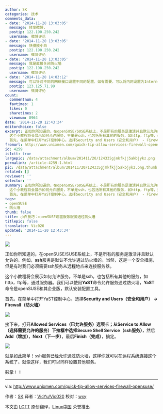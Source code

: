 ```yaml
---
author: SK
categories: 技术
comments_data:
- date: '2014-11-20 13:03:05'
  message: 转发微博.
  postip: 122.190.250.242
  username: 微博评论
- date: '2014-11-20 13:03:05'
  message: 快摸摸小白
  postip: 122.190.250.242
  username: 微博评论
- date: '2014-11-20 13:03:05'
  message: 我是直接关闭防火墙
  postip: 122.190.250.242
  username: 微博评论
- date: '2014-11-20 14:03:12'
  message: 可以针对不同的网络接口设置不同的配置，如有需要，可以将内网设置为Internel Zone。
  postip: 123.125.71.99
  username: 微博评论
count:
  commentnum: 4
  favtimes: 1
  likes: 0
  sharetimes: 2
  viewnum: 8964
date: '2014-11-20 12:43:34'
editorchoice: false
excerpt: 正如你所知道的，在openSUSE/SUSE系统上，不是所有的服务是激活并且默认允许的。例如，ssh服务是默认不允许通过防火墙的。当然，这是一个安全措施，但是有时我们必须需要ssh服务从远程地点来连接服务器。
  这个小教程将会展示如何允许服务，不单是ssh，也包括所有其他的服务，如http，ftp等，通过服务器。我们可以使用YaST命令允许服务通过防火墙，YaST命令是openSUSE和其企业版，默认安装配置工具。
  首先，在菜单中打开YaST控制中心。选择Security and Users（安全和用户） - Firewall（防火墙）  接下来，打开Allowed Services（已允许服
fromurl: http://www.unixmen.com/quick-tip-allow-services-firewall-opensuse/
id: 4259
islctt: true
largepic: /data/attachment/album/201411/20/124335gjmkfkjj5akbjykz.png
permalink: /article-4259-1.html
pic: /data/attachment/album/201411/20/124335gjmkfkjj5akbjykz.png.thumb.jpg
related: []
reviewer: ''
selector: ''
summary: 正如你所知道的，在openSUSE/SUSE系统上，不是所有的服务是激活并且默认允许的。例如，ssh服务是默认不允许通过防火墙的。当然，这是一个安全措施，但是有时我们必须需要ssh服务从远程地点来连接服务器。
  这个小教程将会展示如何允许服务，不单是ssh，也包括所有其他的服务，如http，ftp等，通过服务器。我们可以使用YaST命令允许服务通过防火墙，YaST命令是openSUSE和其企业版，默认安装配置工具。
  首先，在菜单中打开YaST控制中心。选择Security and Users（安全和用户） - Firewall（防火墙）  接下来，打开Allowed Services（已允许服
tags:
- openSUSE
- 防火墙
thumb: false
title: 小白技巧：openSUSE设置服务服务通过防火墙
titlepic: false
translator: Vic020
updated: '2014-11-20 12:43:34'
---
```


![](/data/attachment/album/201411/20/124335gjmkfkjj5akbjykz.png)


正如你所知道的，在openSUSE/SUSE系统上，不是所有的服务是激活并且默认允许的。例如，**ssh**服务是默认不允许通过防火墙的。当然，这是一个安全措施，但是有时我们必须需要ssh服务从远程地点来连接服务器。


这个小教程将会展示如何允许服务，不单是ssh，也包括所有其他的服务，如http，ftp等，通过服务器。我们可以使用**YaST**命令允许服务通过防火墙，**YaST**命令是openSUSE和其企业版，默认安装配置工具。


首先，在菜单中打开YaST控制中心。选择**Security and Users（安全和用户） -> Firewall（防火墙）**


![](/data/attachment/album/201411/20/124336f1sg8gb1s1iy1wgb.png)


接下来，打开**Allowed Services（已允许服务）**选项卡；从Service to Allow（选择需要允许的服务）下拉框中选择**Secure Shell Service（ssh服务）**，然后 **Add（增加）**，**Next（下一步）**，最后**Finish（完成）**，搞定。


![](/data/attachment/album/201411/20/124337orf44w4tr6pbujrb.png)


就是如此简单！ssh服务已经允许通过防火墙，这样你就可以在远程系统连接这个系统了。就像这样，我们可以同样设置其他服务。


鼓掌！！




---


via: <http://www.unixmen.com/quick-tip-allow-services-firewall-opensuse/>


作者：[SK](http://www.unixmen.com/author/sk/) 译者：[VicYu/Vic020](http://www.vicyu.net) 校对：[wxy](https://github.com/wxy)


本文由 [LCTT](https://github.com/LCTT/TranslateProject) 原创翻译，[Linux中国](http://linux.cn/) 荣誉推出
